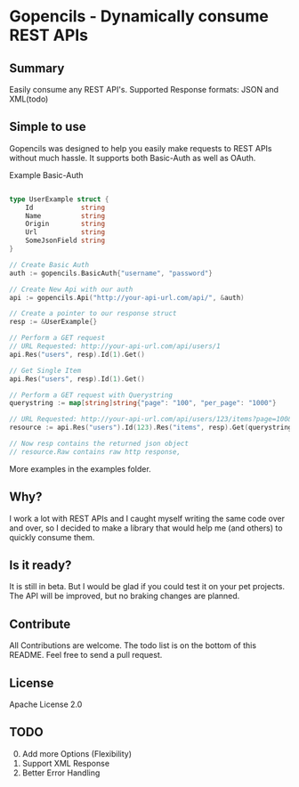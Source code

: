 # Gopencils - Dynamically consume REST APIs

## Summary
Easily consume any REST API's. Supported Response formats: JSON and XML(todo)

## Simple to use

Gopencils was designed to help you easily make requests to REST APIs without much hassle. It supports both Basic-Auth as well as OAuth.

Example Basic-Auth

```go

type UserExample struct {
	Id            string
	Name          string
	Origin        string
	Url           string
	SomeJsonField string
}

// Create Basic Auth
auth := gopencils.BasicAuth{"username", "password"}

// Create New Api with our auth
api := gopencils.Api("http://your-api-url.com/api/", &auth)

// Create a pointer to our response struct
resp := &UserExample{}

// Perform a GET request
// URL Requested: http://your-api-url.com/api/users/1
api.Res("users", resp).Id(1).Get()

// Get Single Item
api.Res("users", resp).Id(1).Get()

// Perform a GET request with Querystring
querystring := map[string]string{"page": "100", "per_page": "1000"}

// URL Requested: http://your-api-url.com/api/users/123/items?page=100&per_page=1000
resource := api.Res("users").Id(123).Res("items", resp).Get(querystring)

// Now resp contains the returned json object
// resource.Raw contains raw http response,

```
More examples in the examples folder.

## Why?
I work a lot with REST APIs and I caught myself writing the same code over and over, so I decided to make a library that would help me (and others) to quickly consume them.

## Is it ready?

It is still in beta. But I would be glad if you could test it on your pet projects. The API will be improved, but no braking changes are planned. 

## Contribute

All Contributions are welcome. The todo list is on the bottom of this README. Feel free to send a pull request.

## License

Apache License 2.0

## TODO
0. Add more Options (Flexibility)
1. Support XML Response
2. Better Error Handling
